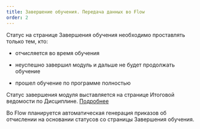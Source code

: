 ```yaml
---
title: Завершение обучения. Передача данных во Flow
order: 2
---
```


Статус на странице Завершения обучения необходимо проставлять только тем, кто:

-  отчисляется во время обучения

-  неуспешно завершил модуль и дальше не будет продолжать обучение

-  прошел обучение по программе полностью

Статус завершения модуля выставляется на странице Итоговой ведомости по Дисциплине. [Подробнее](./zavershenie-modulya.-peredacha-dannykh-vo-flow)

Во Flow планируется автоматическая генерация приказов об отчислении на основании статусов со страницы Завершения обучения.